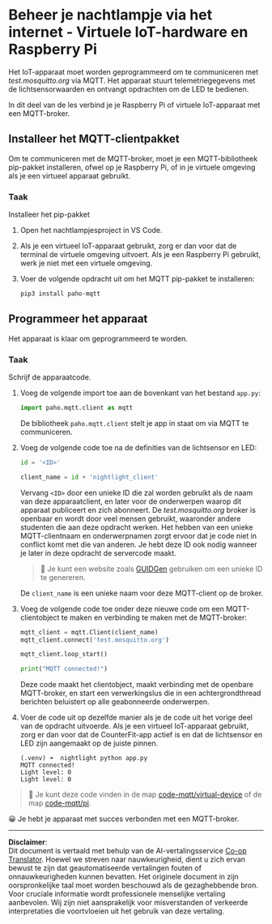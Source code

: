 <!--
CO_OP_TRANSLATOR_METADATA:
{
  "original_hash": "90fb93446e03c38f3c0e4009c2471906",
  "translation_date": "2025-08-27T21:46:34+00:00",
  "source_file": "1-getting-started/lessons/4-connect-internet/single-board-computer-mqtt.md",
  "language_code": "nl"
}
-->
# Beheer je nachtlampje via het internet - Virtuele IoT-hardware en Raspberry Pi

Het IoT-apparaat moet worden geprogrammeerd om te communiceren met *test.mosquitto.org* via MQTT. Het apparaat stuurt telemetriegegevens met de lichtsensorwaarden en ontvangt opdrachten om de LED te bedienen.

In dit deel van de les verbind je je Raspberry Pi of virtuele IoT-apparaat met een MQTT-broker.

## Installeer het MQTT-clientpakket

Om te communiceren met de MQTT-broker, moet je een MQTT-bibliotheek pip-pakket installeren, ofwel op je Raspberry Pi, of in je virtuele omgeving als je een virtueel apparaat gebruikt.

### Taak

Installeer het pip-pakket

1. Open het nachtlampjesproject in VS Code.

1. Als je een virtueel IoT-apparaat gebruikt, zorg er dan voor dat de terminal de virtuele omgeving uitvoert. Als je een Raspberry Pi gebruikt, werk je niet met een virtuele omgeving.

1. Voer de volgende opdracht uit om het MQTT pip-pakket te installeren:

    ```sh
    pip3 install paho-mqtt
    ```

## Programmeer het apparaat

Het apparaat is klaar om geprogrammeerd te worden.

### Taak

Schrijf de apparaatcode.

1. Voeg de volgende import toe aan de bovenkant van het bestand `app.py`:

    ```python
    import paho.mqtt.client as mqtt
    ```

    De bibliotheek `paho.mqtt.client` stelt je app in staat om via MQTT te communiceren.

1. Voeg de volgende code toe na de definities van de lichtsensor en LED:

    ```python
    id = '<ID>'

    client_name = id + 'nightlight_client'
    ```

    Vervang `<ID>` door een unieke ID die zal worden gebruikt als de naam van deze apparaatclient, en later voor de onderwerpen waarop dit apparaat publiceert en zich abonneert. De *test.mosquitto.org* broker is openbaar en wordt door veel mensen gebruikt, waaronder andere studenten die aan deze opdracht werken. Het hebben van een unieke MQTT-clientnaam en onderwerpnamen zorgt ervoor dat je code niet in conflict komt met die van anderen. Je hebt deze ID ook nodig wanneer je later in deze opdracht de servercode maakt.

    > 💁 Je kunt een website zoals [GUIDGen](https://www.guidgen.com) gebruiken om een unieke ID te genereren.

    De `client_name` is een unieke naam voor deze MQTT-client op de broker.

1. Voeg de volgende code toe onder deze nieuwe code om een MQTT-clientobject te maken en verbinding te maken met de MQTT-broker:

    ```python
    mqtt_client = mqtt.Client(client_name)
    mqtt_client.connect('test.mosquitto.org')
    
    mqtt_client.loop_start()

    print("MQTT connected!")
    ```

    Deze code maakt het clientobject, maakt verbinding met de openbare MQTT-broker, en start een verwerkingslus die in een achtergrondthread berichten beluistert op alle geabonneerde onderwerpen.

1. Voer de code uit op dezelfde manier als je de code uit het vorige deel van de opdracht uitvoerde. Als je een virtueel IoT-apparaat gebruikt, zorg er dan voor dat de CounterFit-app actief is en dat de lichtsensor en LED zijn aangemaakt op de juiste pinnen.

    ```output
    (.venv) ➜  nightlight python app.py 
    MQTT connected!
    Light level: 0
    Light level: 0
    ```

> 💁 Je kunt deze code vinden in de map [code-mqtt/virtual-device](../../../../../1-getting-started/lessons/4-connect-internet/code-mqtt/virtual-device) of de map [code-mqtt/pi](../../../../../1-getting-started/lessons/4-connect-internet/code-mqtt/pi).

😀 Je hebt je apparaat met succes verbonden met een MQTT-broker.

---

**Disclaimer**:  
Dit document is vertaald met behulp van de AI-vertalingsservice [Co-op Translator](https://github.com/Azure/co-op-translator). Hoewel we streven naar nauwkeurigheid, dient u zich ervan bewust te zijn dat geautomatiseerde vertalingen fouten of onnauwkeurigheden kunnen bevatten. Het originele document in zijn oorspronkelijke taal moet worden beschouwd als de gezaghebbende bron. Voor cruciale informatie wordt professionele menselijke vertaling aanbevolen. Wij zijn niet aansprakelijk voor misverstanden of verkeerde interpretaties die voortvloeien uit het gebruik van deze vertaling.